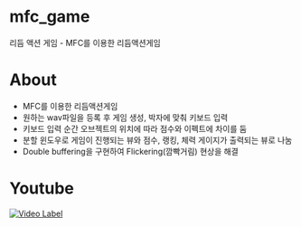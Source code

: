 # mfc_game
리듬 액션 게임 - MFC를 이용한 리듬액션게임

# About
- MFC를 이용한 리듬액션게임
- 원하는 wav파일을 등록 후 게임 생성, 박자에 맞춰 키보드 입력
- 키보드 입력 순간 오브젝트의 위치에 따라 점수와 이펙트에 차이를 둠
- 분할 윈도우로 게임이 진행되는 뷰와 점수, 랭킹, 체력 게이지가 출력되는 뷰로 나눔
- Double buffering을 구현하여 Flickering(깜빡거림) 현상을 해결

# Youtube
[![Video Label](http://img.youtube.com/vi/Jcr3VijWXmk/0.jpg)](https://www.youtube.com/watch?v=Jcr3VijWXmk)
